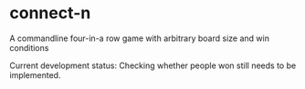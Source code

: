 # connect-n
A commandline four-in-a row game with arbitrary board size and win conditions

Current development status:
Checking whether people won still needs to be implemented.
